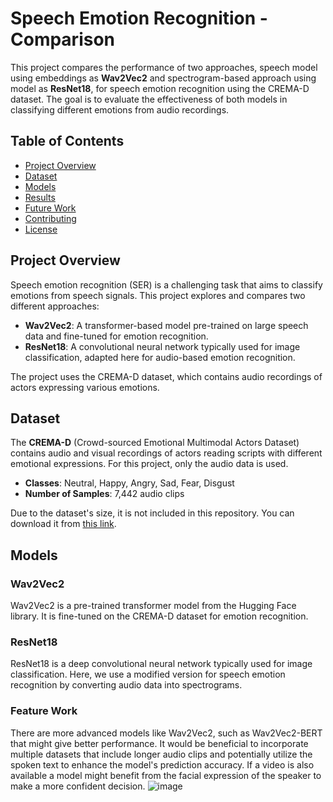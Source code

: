 # Speech Emotion Recognition - Comparison
This project compares the performance of two approaches, speech model using embeddings as **Wav2Vec2** and spectrogram-based approach using model as **ResNet18**, for speech emotion recognition using the CREMA-D dataset. The goal is to evaluate the effectiveness of both models in classifying different emotions from audio recordings.

## Table of Contents
- [Project Overview](#project-overview)
- [Dataset](#dataset)
- [Models](#models)
- [Results](#results)
- [Future Work](#future-work)
- [Contributing](#contributing)
- [License](#license)

## Project Overview

Speech emotion recognition (SER) is a challenging task that aims to classify emotions from speech signals. This project explores and compares two different approaches:
- **Wav2Vec2**: A transformer-based model pre-trained on large speech data and fine-tuned for emotion recognition.
- **ResNet18**: A convolutional neural network typically used for image classification, adapted here for audio-based emotion recognition.

The project uses the CREMA-D dataset, which contains audio recordings of actors expressing various emotions.

## Dataset

The **CREMA-D** (Crowd-sourced Emotional Multimodal Actors Dataset) contains audio and visual recordings of actors reading scripts with different emotional expressions. For this project, only the audio data is used.

- **Classes**: Neutral, Happy, Angry, Sad, Fear, Disgust
- **Number of Samples**: 7,442 audio clips

Due to the dataset's size, it is not included in this repository. You can download it from [this link](https://github.com/CheyneyComputerScience/CREMA-D).

## Models

### Wav2Vec2
Wav2Vec2 is a pre-trained transformer model from the Hugging Face library. It is fine-tuned on the CREMA-D dataset for emotion recognition.

### ResNet18
ResNet18 is a deep convolutional neural network typically used for image classification. Here, we use a modified version for speech emotion recognition by converting audio data into spectrograms.

### Feature Work

There are more advanced models like Wav2Vec2, such as Wav2Vec2-BERT that might give better performance.
It would be beneficial to incorporate multiple datasets that include longer audio clips and potentially utilize the spoken text to enhance the model's prediction accuracy. If a video is also available a model might benefit from the facial expression of the speaker to make a more confident decision.
![image](https://github.com/user-attachments/assets/3edd5de9-1897-4958-8f18-b67f2f4111cb)


